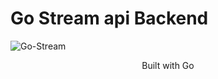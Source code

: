 # Go Stream api Backend  

![Go-Stream](https://github.com/user-attachments/assets/e0508dac-4732-4f0a-9676-0a9dffc23931)

<p style="text-align: center;">Built with Go</p>
